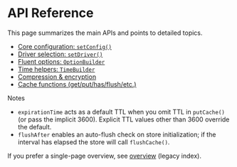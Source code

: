# API Reference

This page summarizes the main APIs and points to detailed topics.

- [Core configuration: `setConfig()`](./config.md)
- [Driver selection: `setDriver()`](./drivers.md)
- [Fluent options: `OptionBuilder`](./option-builder.md)
- [Time helpers: `TimeBuilder`](./time-builder.md)
- [Compression & encryption](./compression-encryption.md)
- [Cache functions (get/put/has/flush/etc.)](./cache-functions.md)

Notes
- `expirationTime` acts as a default TTL when you omit TTL in `putCache()` (or pass the implicit 3600). Explicit TTL values other than 3600 override the default.
- `flushAfter` enables an auto-flush check on store initialization; if the interval has elapsed the store will call `flushCache()`.

If you prefer a single-page overview, see [overview](./overview.md) (legacy index).
